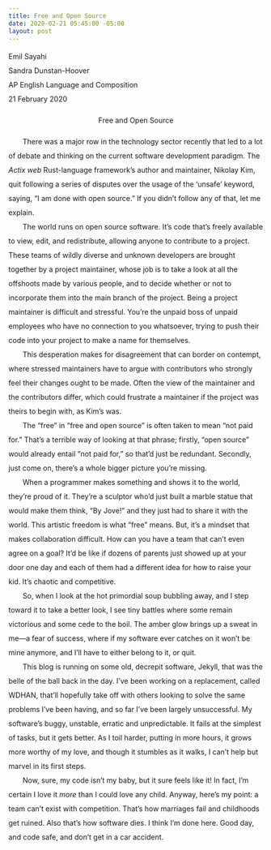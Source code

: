 ```yaml
---
title: Free and Open Source
date: 2020-02-21 05:45:00 -05:00
layout: post
---
```


<article>
<div style="line-height: 2;">
<p>
Emil Sayahi<br>
Sandra Dunstan-Hoover<br>
AP English Language and Composition<br>
21 February 2020<br>
</p>

<p align="center" style="line-height: 2;">Free and Open Source</p>
<p style="line-height: 2;">
	&emsp;&emsp;There was a major row in the technology sector recently that led to a lot of debate and thinking on the current software development paradigm. The <em>Actix web</em> Rust-language framework’s author and maintainer, Nikolay Kim, quit following a series of disputes over the usage of the ‘unsafe’ keyword, saying, “I am done with open source.” If you didn’t follow any of that, let me explain.<br>
	&emsp;&emsp;The world runs on open source software. It’s code that’s freely available to view, edit, and redistribute, allowing anyone to contribute to a project. These teams of wildly diverse and unknown developers are brought together by a project maintainer, whose job is to take a look at all the offshoots made by various people, and to decide whether or not to incorporate them into the main branch of the project. Being a project maintainer is difficult and stressful. You’re the unpaid boss of unpaid employees who have no connection to you whatsoever, trying to push their code into your project to make a name for themselves.<br>
	&emsp;&emsp;This desperation makes for disagreement that can border on contempt, where stressed maintainers have to argue with contributors who strongly feel their changes ought to be made. Often the view of the maintainer and the contributors differ, which could frustrate a maintainer if the project was theirs to begin with, as Kim’s was.<br>
	&emsp;&emsp;The “free” in “free and open source” is often taken to mean “not paid for.” That’s a terrible way of looking at that phrase; firstly, “open source” would already entail “not paid for,” so that’d just be redundant. Secondly, just come on, there’s a whole bigger picture you’re missing.<br>
	&emsp;&emsp;When a programmer makes something and shows it to the world, they’re proud of it. They’re a sculptor who’d just built a marble statue that would make them think, “By Jove!” and they just had to share it with the world. This artistic freedom is what “free” means. But, it’s a mindset that makes collaboration difficult. How can you have a team that can’t even agree on a goal? It’d be like if dozens of parents just showed up at your door one day and each of them had a different idea for how to raise your kid. It’s chaotic and competitive.<br>
	&emsp;&emsp;So, when I look at the hot primordial soup bubbling away, and I step toward it to take a better look, I see tiny battles where some remain victorious and some cede to the boil. The amber glow brings up a sweat in me—a fear of success, where if my software ever catches on it won’t be mine anymore, and I’ll have to either belong to it, or quit.<br>
	&emsp;&emsp;This blog is running on some old, decrepit software, Jekyll, that was the belle of the ball back in the day. I’ve been working on a replacement, called WDHAN, that’ll hopefully take off with others looking to solve the same problems I’ve been having, and so far I’ve been largely unsuccessful. My software’s buggy, unstable, erratic and unpredictable. It fails at the simplest of tasks, but it gets better. As I toil harder, putting in more hours, it grows more worthy of my love, and though it stumbles as it walks, I can’t help but marvel in its first steps.<br>
	&emsp;&emsp;Now, sure, my code isn’t my baby, but it sure feels like it! In fact, I’m certain I love it <em>more</em> than I could love any child. Anyway, here’s my point: a team can’t exist with competition. That’s how marriages fail and childhoods get ruined. Also that’s how software dies. I think I’m done here. Good day, and code safe, and don’t get in a car accident.<br>
</p>